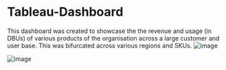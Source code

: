 # Tableau-Dashboard
This dashboard was created to showcase the the revenue and usage (in DBUs) of various products of the organisation across a large customer and user base.
This was bifurcated across various regions and SKUs. 
![image](https://github.com/user-attachments/assets/eebc042b-cf73-4cdf-9e5f-1473d357069c)

![image](https://github.com/user-attachments/assets/9478e781-6471-4a60-8bc3-afc4dd6e36e6)

